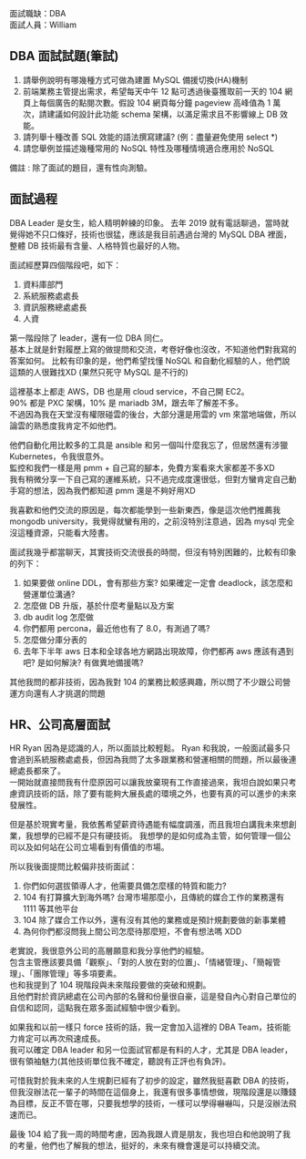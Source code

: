 面試職缺：DBA<br>
面試人員：William

## DBA 面試試題(筆試)
1. 請舉例說明有哪幾種方式可做為建置 MySQL 備援切換(HA)機制
2. 前端業務主管提出需求，希望每天中午 12 點可透過後臺獲取前一天的 104 網頁上每個廣告的點閱次數。假設 104 網頁每分鐘 pageview 高峰值為 1 萬次，請建議如何設計此功能 schema 架構，以滿足需求且不影響線上 DB 效能。
3. 請列舉十種改善 SQL 效能的語法撰寫建議? (例：盡量避免使用 select *)
4. 請您舉例並描述幾種常用的 NoSQL 特性及哪種情境適合應用於 NoSQL

備註 : 除了面試的題目，還有性向測驗。


## 面試過程
DBA Leader 是女生，給人精明幹練的印象。
去年 2019 就有電話聊過，當時就覺得她不只口條好，技術也很猛，應該是我目前遇過台灣的 MySQL DBA 裡面，整體 DB 技術最有含量、人格特質也最好的人物。

面試經歷算四個階段吧，如下：
1. 資料庫部門
2. 系統服務處處長
3. 資訊服務總處處長
4. 人資

第一階段除了 leader，還有一位 DBA 同仁。<br>
基本上就是針對履歷上寫的做提問和交流，考卷好像也沒改，不知道他們對我寫的答案如何。
比較有印象的是，他們希望找懂 NoSQL 和自動化經驗的人，他們說這類的人很難找XD
(果然只死守 MySQL 是不行的)

這裡基本上都走 AWS，DB 也是用 cloud service，不自己開 EC2。<br>
90% 都是 PXC 架構，10% 是 mariadb 3M，跟去年了解差不多。<br>
不過因為我在天堂沒有權限碰雲的後台，大部分還是用雲的 vm 來當地端做，所以論雲的熟悉度我肯定不如他們。

他們自動化用比較多的工具是 ansible 和另一個叫什麼我忘了，但居然還有涉獵 Kubernetes，令我很意外。<br>
監控和我們一樣是用 pmm + 自己寫的腳本，免費方案看來大家都差不多XD<br>
我有稍微分享一下自己寫的運維系統，只不過完成度還很低，但對方蠻肯定自己動手寫的想法，因為我們都知道 pmm 還是不夠好用XD<br>

我喜歡和他們交流的原因是，每次都能學到一些新東西，像是這次他們推薦我 mongodb university，我覺得就蠻有用的，之前沒特別注意過，因為 mysql 完全沒這種資源，只能看大陸書。

面試我幾乎都當聊天，其實技術交流很長的時間，但沒有特別困難的，比較有印象的列下：
1. 如果要做 online DDL，會有那些方案? 如果確定一定會 deadlock，該怎麼和營運單位溝通?
2. 怎麼做 DB 升版，基於什麼考量點以及方案
3. db audit log 怎麼做
4. 你們都用 percona，最近他也有了 8.0，有測過了嗎?
5. 怎麼做分庫分表的
6. 去年下半年 aws 日本和全球各地方網路出現故障，你們都再 aws 應該有遇到吧? 是如何解決? 有做異地備援嗎?

其他我問的都非技術，因為我對 104 的業務比較感興趣，所以問了不少跟公司營運方向還有人才挑選的問題


## HR、公司高層面試
HR Ryan 因為是認識的人，所以面談比較輕鬆。
Ryan 和我說，一般面試最多只會過到系統服務處處長，但因為我問了太多跟業務和營運相關的問題，所以最後連總處長都來了。<br>
一開始就直接問我有什麼原因可以讓我放棄現有工作直接過來，我坦白說如果只考慮資訊技術的話，除了要有能夠大展長處的環境之外，也要有真的可以進步的未來發展性。

但是基於現實考量，我依舊希望薪資待遇能有幅度調漲，而且我坦白講我未來想創業，我想學的已經不是只有硬技術。
我想學的是如何成為主管，如何管理一個公司以及如何站在公司立場看到有價值的市場。

所以我後面提問比較偏非技術面試：
1. 你們如何選拔領導人才，他需要具備怎麼樣的特質和能力?
2. 104 有打算擴大到海外嗎? 台灣市場那麼小，且傳統的媒合工作的業務還有 1111 等其他平台
3. 104 除了媒合工作以外，還有沒有其他的業務或是預計規劃要做的新事業體
4. 為何你們都沒問我上間公司怎麼待那麼短，不會有想法嗎 XDD

老實說，我很意外公司的高層願意和我分享他們的經驗。<br>
包含主管應該要具備「觀察」、「對的人放在對的位置」、「情緒管理」、「簡報管理」、「團隊管理」等多項要素。<br>
也和我提到了 104 現階段與未來階段要做的突破和規劃。<br>
且他們對於資訊總處在公司內部的名聲和份量很自豪，這是發自內心對自己單位的自信和認同，這點我在眾多面試經驗中很少看到。

如果我和以前一樣只 force 技術的話，我一定會加入這裡的 DBA Team，技術能力肯定可以再次飛速成長。<br>我可以確定 DBA leader 和另一位面試官都是有料的人才，尤其是 DBA leader，很有領袖魅力(其他技術單位我不確定，聽說有正評也有負評)。

可惜我對於我未來的人生規劃已經有了初步的設定，雖然我挺喜歡 DBA 的技術，但我沒辦法花一輩子的時間在這個身上，我還有很多事情想做，現階段還是以賺錢為目標，反正不管在哪，只要我想學的技術，一樣可以學得嚇嚇叫，只是沒辦法飛速而已。

最後 104 給了我一周的時間考慮，因為我跟人資是朋友，我也坦白和他說明了我的考量，他們也了解我的想法，挺好的，未來有機會還是可以持續交流。